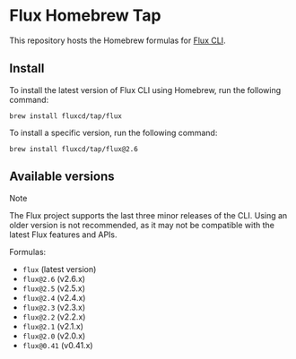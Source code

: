 # Flux Homebrew Tap

This repository hosts the Homebrew formulas for [Flux CLI](https://github.com/fluxcd/flux2).

## Install

To install the latest version of Flux CLI using Homebrew, run the following command:

```shell
brew install fluxcd/tap/flux
```

To install a specific version, run the following command:

```shell
brew install fluxcd/tap/flux@2.6
```

## Available versions

> [!NOTE]
> The Flux project supports the last three minor releases of the CLI.
> Using an older version is not recommended, as it may not be compatible with the latest Flux features and APIs.

Formulas:

- `flux` (latest version)
- `flux@2.6` (v2.6.x)
- `flux@2.5` (v2.5.x)
- `flux@2.4` (v2.4.x)
- `flux@2.3` (v2.3.x)
- `flux@2.2` (v2.2.x)
- `flux@2.1` (v2.1.x)
- `flux@2.0` (v2.0.x)
- `flux@0.41` (v0.41.x)
